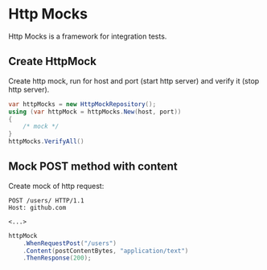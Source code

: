 Http Mocks
================

Http Mocks is a framework for integration tests.

Create HttpMock
----
Create http mock, run for host and port (start http server) and verify it (stop http server).
```csharp
var httpMocks = new HttpMockRepository();
using (var httpMock = httpMocks.New(host, port))
{
    /* mock */
}
httpMocks.VerifyAll()
```

Mock POST method with content
----
Create mock of http request:
```
POST /users/ HTTP/1.1
Host: github.com

<...>
```
```csharp
httpMock
    .WhenRequestPost("/users")
    .Content(postContentBytes, "application/text")
    .ThenResponse(200);
```